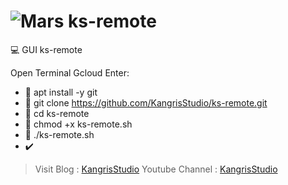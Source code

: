 # ![Mars](https://upload.wikimedia.org/wikipedia/commons/thumb/a/ab/Breathe-user-desktop.svg/128px-Breathe-user-desktop.svg.png) ks-remote

:computer: GUI ks-remote

Open Terminal Gcloud Enter:

- :key: apt install -y git
- :key: git clone https://github.com/KangrisStudio/ks-remote.git
- :key: cd ks-remote
- :key: chmod +x ks-remote.sh
- :key: ./ks-remote.sh
- :heavy_check_mark:

> Visit Blog : [KangrisStudio](https://kangrisstudio.blogspot.com)
Youtube Channel : [KangrisStudio](https://www.youtube.com/channel/UCn1-RO0UhUKuMtZfZYXs9vA)
